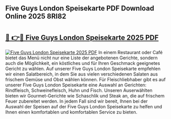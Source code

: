 ## Five Guys London Speisekarte PDF Download Online 2025 8RI82

# <h2><a href="http://gcdccu.nevu.top/?p=Five+Guys+London+Speisekarte">🔗 👉🔴 Five Guys London Speisekarte 2025 PDF</a></h2>

[![Five Guys London Speisekarte 2025 PDF](https://i.imgur.com/dBaPXMq.png)](http://gcdccu.nevu.top/?p=Five+Guys+London+Speisekarte)
In einem Restaurant oder Café bietet das Menü nicht nur eine Liste der angebotenen Gerichte, sondern auch die Möglichkeit, ein köstliches und für Ihren Geschmack geeignetes Gericht zu wählen. Auf unserer Five Guys London Speisekarte empfehlen wir einen Salatbereich, in dem Sie aus vielen verschiedenen Salaten aus frischem Gemüse und Obst wählen können. Für Fleischliebhaber gibt es auf unserer Five Guys London Speisekarte eine Auswahl an Gerichten: Rindfleisch, Schweinefleisch, Huhn und Fisch. Unseren Auserwählten bieten wir Gourmet-Gerichte wie Schaschlik und Steak an, die auf frischem Feuer zubereitet werden. In jedem Fall sind wir bereit, Ihnen bei der Auswahl der Speisen auf der Five Guys London Speisekarte zu helfen und Ihnen einen komfortablen und komfortablen Service zu bieten.
